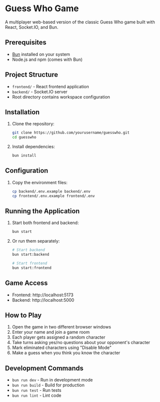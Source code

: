 # Guess Who Game

A multiplayer web-based version of the classic Guess Who game built with React, Socket.IO, and Bun.

## Prerequisites

- [Bun](https://bun.sh/) installed on your system
- Node.js and npm (comes with Bun)

## Project Structure

- `frontend/` - React frontend application
- `backend/` - Socket.IO server
- Root directory contains workspace configuration

## Installation

1. Clone the repository:

   ```sh
   git clone https://github.com/yourusername/guesswho.git
   cd guesswho
   ```

2. Install dependencies:

   ```sh
   bun install
   ```

## Configuration

1. Copy the environment files:

   ```sh
   cp backend/.env.example backend/.env
   cp frontend/.env.example frontend/.env
   ```

## Running the Application

1. Start both frontend and backend:

   ```sh
   bun start
   ```

2. Or run them separately:

   ```sh
   # Start backend
   bun start:backend

   # Start frontend
   bun start:frontend
   ```

## Game Access

- Frontend: http://localhost:5173
- Backend: http://localhost:5000

## How to Play

1. Open the game in two different browser windows
2. Enter your name and join a game room
3. Each player gets assigned a random character
4. Take turns asking yes/no questions about your opponent's character
5. Mark eliminated characters using "Disable Mode"
6. Make a guess when you think you know the character

## Development Commands

- `bun run dev` - Run in development mode
- `bun run build` - Build for production
- `bun run test` - Run tests
- `bun run lint` - Lint code